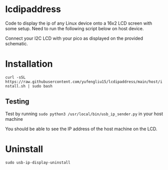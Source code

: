 # lcdipaddress
Code to display the ip of any Linux device onto a 16x2 LCD screen with some setup. Need to run the following script below on host device.

Connect your I2C LCD with your pico as displayed on the provided schematic. 

# Installation
`curl -sSL https://raw.githubusercontent.com/yufengliu15/lcdipaddress/main/host/install.sh | sudo bash`

## Testing
Test by running `sudo python3 /usr/local/bin/usb_ip_sender.py` in your host machine

You should be able to see the IP address of the host machine on the LCD.

# Uninstall
`sudo usb-ip-display-uninstall`
